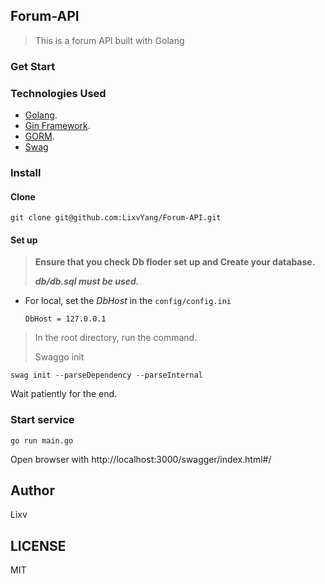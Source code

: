 ## Forum-API
> This is a forum API built with Golang

### Get Start


### Technologies Used

- [Golang](https://golang.org).
- [Gin Framework](https://github.com/gin-gonic/gin).
- [GORM](http://gorm.io).
- [Swag](https://github.com/swaggo/swag)

### Install
#### Clone
```
git clone git@github.com:LixvYang/Forum-API.git
```
#### Set up
> **Ensure that you check Db floder set up and Create your database.**
> 
> _**db/db.sql must be used.**_

- For local, set the _DbHost_ in the `config/config.ini`
  ```
  DbHost = 127.0.0.1
  ```

> In the root directory, run the command.
> 
> Swaggo init
```
swag init --parseDependency --parseInternal
```
Wait patiently for the end.

### Start service
```
go run main.go
```

Open browser with http://localhost:3000/swagger/index.html#/

## Author
Lixv

## LICENSE
MIT


